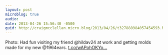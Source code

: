 ```yaml
---
layout: post
microblog: true
audio: 
date: 2013-04-26 15:56:40 -0500
guid: http://craigmcclellan.micro.blog/2013/04/26/t327888984057454593.html
---
```

Photo: Had fun visiting my friend @hildav24 at work and getting molds made for my new @1964ears. [t.co/wAPohOKYo...](http://t.co/wAPohOKYos)
